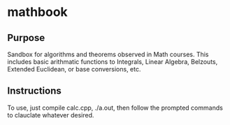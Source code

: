# mathbook

## Purpose
Sandbox for algorithms and theorems observed in Math courses. 
This includes basic arithmatic functions to Integrals, Linear Algebra, Belzouts, Extended Euclidean, or base conversions, etc.

## Instructions
To use, just compile calc.cpp, ./a.out, then follow the prompted commands to 
clauclate whatever desired.
